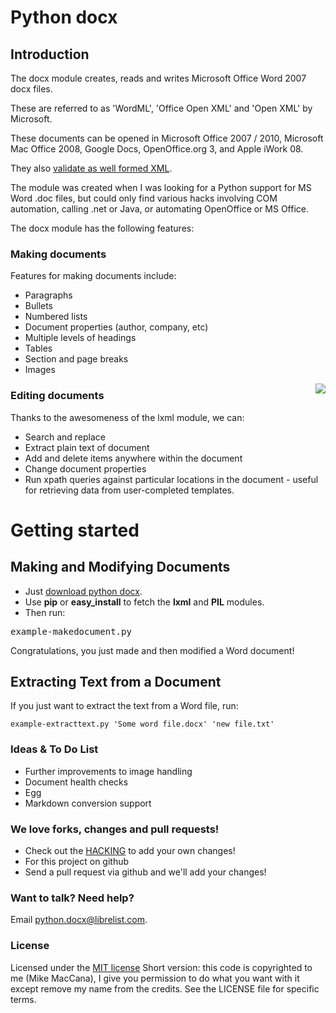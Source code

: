 Python docx
===========

## Introduction

The docx module creates, reads and writes Microsoft Office Word 2007 docx files.

These are referred to as 'WordML', 'Office Open XML' and 'Open XML' by Microsoft.

These documents can be opened in Microsoft Office 2007 / 2010, Microsoft Mac Office 2008, Google Docs, OpenOffice.org 3, and Apple iWork 08.

They also [validate as well formed XML](http://validator.w3.org/check).

The module was created when I was looking for a Python support for MS Word .doc files, but could only find various hacks involving COM automation, calling .net or Java, or automating OpenOffice or MS Office.

The docx module has the following features:

### Making documents

Features for making documents include:

- Paragraphs
- Bullets
- Numbered lists
- Document properties (author, company, etc)
- Multiple levels of headings
- Tables
- Section and page breaks
- Images

<div style="float: right"><img src="http://github.com/mikemaccana/python-docx/raw/master/screenshot.png"></div>

### Editing documents

Thanks to the awesomeness of the lxml module, we can:

- Search and replace
- Extract plain text of document
- Add and delete items anywhere within the document
- Change document properties
- Run xpath queries against particular locations in the document - useful for retrieving data from user-completed templates.

# Getting started

## Making and Modifying Documents

- Just [download python docx](http://github.com/mikemaccana/python-docx/tarball/master).
- Use **pip** or **easy_install** to fetch the **lxml** and **PIL** modules. 
- Then run: 

<pre>example-makedocument.py</pre>

Congratulations, you just made and then modified a Word document!

## Extracting Text from a Document

If you just want to extract the text from a Word file, run: 

    example-extracttext.py 'Some word file.docx' 'new file.txt' 

### Ideas & To Do List

- Further improvements to image handling
- Document health checks
- Egg
- Markdown conversion support

### We love forks, changes and pull requests!

- Check out the [HACKING](HACKING.markdown) to add your own changes!
- For this project on github
- Send a pull request via github and we'll add your changes!

### Want to talk? Need help?

Email <python.docx@librelist.com>.

### License

Licensed under the [MIT license](http://www.opensource.org/licenses/mit-license.php)
Short version: this code is copyrighted to me (Mike MacCana), I give you permission to do what you want with it except remove my name from the credits. See the LICENSE file for specific terms.
